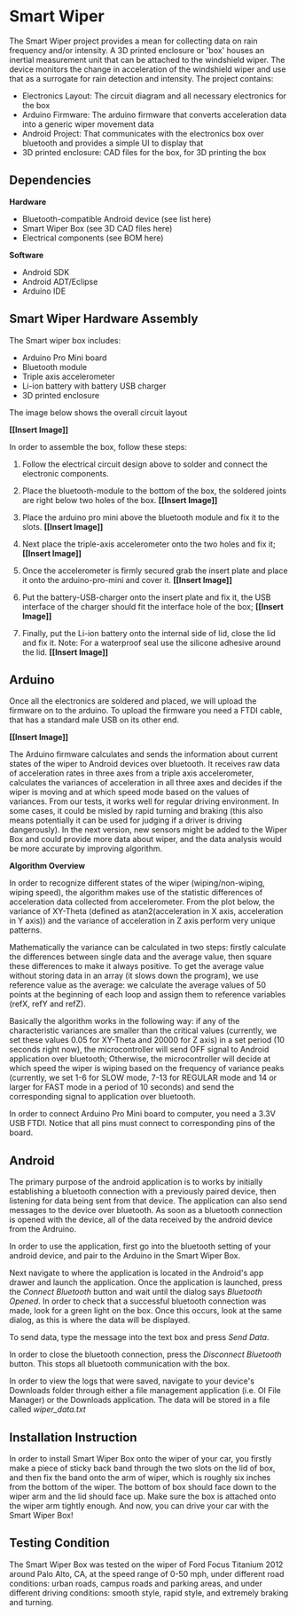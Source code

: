 **Smart Wiper**
===============

The Smart Wiper project provides a mean for collecting data on rain frequency and/or intensity. A 3D printed enclosure or 'box' houses an inertial measurement unit that can be attached to the windshield wiper. The device monitors the change in acceleration of the windshield wiper and use that as a surrogate for rain detection and intensity. 
The project contains:

* Electronics Layout: The circuit diagram and all necessary electronics for the box
* Arduino Firmware: The arduino firmware that converts acceleration data into a generic wiper movement data
* Android Project: That communicates with the electronics box over bluetooth and provides a simple UI to display that
* 3D printed enclosure: CAD files for the box, for 3D printing the box


## **Dependencies**

**Hardware**

* Bluetooth-compatible Android device (see list here)
* Smart Wiper Box (see 3D CAD files here)
* Electrical components (see BOM here)

**Software**

* Android SDK
* Android ADT/Eclipse
* Arduino IDE


## **Smart Wiper Hardware Assembly**

The Smart wiper box includes:
  - Arduino Pro Mini board 
  - Bluetooth module 
  - Triple axis accelerometer
  - Li-ion battery with battery USB charger 
  - 3D printed enclosure

The image below shows the overall circuit layout

**[[Insert Image]]**

In order to assemble the box, follow these steps: 

1) Follow the electrical circuit design above to solder and connect the electronic components. 

2) Place the bluetooth-module to the bottom of the box, the soldered joints are right below two holes of the box.
   **[[Insert Image]]**

3) Place the arduino pro mini above the bluetooth module and fix it to the slots.
   **[[Insert Image]]**

4) Next place the triple-axis accelerometer onto the two holes and fix it;   
   **[[Insert Image]]**

5) Once the accelerometer is firmly secured grab the insert plate and place it onto the arduino-pro-mini and cover it.
  **[[Insert Image]]**

6) Put the battery-USB-charger onto the insert plate and fix it, the USB interface of the charger should fit the interface hole of the box;
  **[[Insert Image]]**
  
7) Finally, put the Li-ion battery onto the internal side of lid, close the lid and fix it. Note: For a waterproof seal use the silicone adhesive around the lid.
  **[[Insert Image]]**
  
## **Arduino**
Once all the electronics are soldered and placed, we will upload the firmware on to the arduino. To upload the firmware you need a FTDI cable, that has a standard male USB on its other end.

 **[[Insert Image]]**
 
The Arduino firmware calculates and sends the information about current states of the wiper to Android devices over bluetooth. It receives raw data of acceleration rates in three axes from a triple axis accelerometer, calculates the variances of acceleration in all three axes and decides if the wiper is moving and at which speed mode based on the values of variances. From our tests, it works well for regular driving environment. In some cases, it could be misled by rapid turning and braking (this also means potentially it can be used for judging if a driver is driving dangerously). In the next version, new sensors might be added to the Wiper Box and could provide more data about wiper, and the data analysis would be more accurate by improving algorithm. 

**Algorithm Overview**

In order to recognize different states of the wiper (wiping/non-wiping, wiping speed), the algorithm makes use of the statistic differences of acceleration data collected from accelerometer. From the plot below, the variance of XY-Theta (defined as atan2(acceleration in X axis, acceleration in Y axis)) and the variance of acceleration in Z axis perform very unique patterns. 

Mathematically the variance can be calculated in two steps: firstly calculate the differences between single data and the average value, then square these differences to make it always positive. To get the average value without storing data in an array (it slows down the program), we use reference value as the average: we calculate the average values of 50 points at the beginning of each loop and assign them to reference variables (refX, refY and refZ). 

Basically the algorithm works in the following way: if any of the characteristic variances are smaller than the critical values (currently, we set these values 0.05 for XY-Theta and 20000 for Z axis) in a set period (10 seconds right now), the microcontroller will send OFF signal to Android application over bluetooth; Otherwise, the microcontroller will decide at which speed the wiper is wiping based on the frequency of variance peaks (currently, we set 1-6 for SLOW mode, 7-13 for REGULAR mode and 14 or larger for FAST mode in a period of 10 seconds) and send the corresponding signal to application over bluetooth.

In order to connect Arduino Pro Mini board to computer, you need a 3.3V USB FTDI. Notice that all pins must connect to corresponding pins of the board.

## **Android**

The primary purpose of the android application is to works by initially establishing a bluetooth connection with a previously paired device, then listening for data being sent from that device. The application can also send messages to the device over bluetooth. As soon as a bluetooth connection is opened with the device, all of the data received by the android device from the Ardruino. 

In order to use the application, first go into the bluetooth setting of your android device, and pair to the Arduino in the Smart Wiper Box. 

Next navigate to where the application is located in the Android's app drawer and launch the application. Once the application is launched, press the *Connect Bluetooth* button and wait until the dialog says *Bluetooth Opened*. In order to check that a successful bluetooth connection was made, look for a green light on the box. Once this occurs, look at the same dialog, as this is where the data will be displayed. 

To send data, type the message into the text box and press *Send Data*. 

In order to close the bluetooth connection, press the *Disconnect Bluetooth* button. This stops all bluetooth communication with the box. 

In order to view the logs that were saved, navigate to your device's Downloads folder through either a file management application (i.e. OI File Manager) or the Downloads application. The data will be stored in a file called *wiper_data.txt*

## **Installation Instruction**

In order to install Smart Wiper Box onto the wiper of your car, you firstly make a piece of sticky back band through the two slots on the lid of box, and then fix the band onto the arm of wiper, which is roughly six inches from the bottom of the wiper. The bottom of box should face down to the wiper arm and the lid should face up. Make sure the box is attached onto the wiper arm tightly enough. And now, you can drive your car with the Smart Wiper Box! 


## **Testing Condition**

The Smart Wiper Box was tested on the wiper of Ford Focus Titanium 2012 around Palo Alto, CA, at the speed range of 0-50 mph, under different road conditions: urban roads, campus roads and parking areas, and under different driving conditions: smooth style, rapid style, and extremely braking and turning. 
